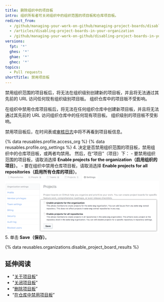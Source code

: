 ```yaml
---
title: 删除组织中的项目板
intro: 组织所有者可关闭组织中的组织范围的项目板和仓库项目板。
redirect_from:
  - /github/managing-your-work-on-github/managing-project-boards/disabling-project-boards-in-your-organization
  - /articles/disabling-project-boards-in-your-organization
  - /github/managing-your-work-on-github/disabling-project-boards-in-your-organization
versions:
  fpt: '*'
  ghes: '*'
  ghae: '*'
  ghec: '*'
topics:
  - Pull requests
shortTitle: 禁用项目板
---
```


禁用组织范围的项目板后，将无法在组织级别创建新的项目板，并且将无法通过其先前的 URL 访问任何现有组织级别项目板。 组织仓库中的项目板不受影响。

在组织中禁用仓库项目板后，将无法在任何组织仓库中创建新项目板，并且将无法通过其先前的 URL 访问组织仓库中的任何现有项目板。 组织级别的项目板不受影响。

禁用项目板后，在时间表或[审核日志](/organizations/keeping-your-organization-secure/reviewing-the-audit-log-for-your-organization)中将不再看到项目板信息。


{% data reusables.profile.access_org %}
{% data reusables.profile.org_settings %}
4. 决定是否禁用组织范围的项目板，禁用组织中的仓库项目板，或两者均禁用。 然后，在“项目”（项目）下：
    - 要禁用组织范围的项目板，请取消选择 **Enable projects for the organization（启用组织的项目）**。
    - 要在组织中禁用仓库项目板，请取消选择 **Enable projects for all repositories（启用所有仓库的项目）**。 ![用于禁用单个组织或单个组织所有仓库的项目的复选框](/assets/images/help/projects/disable-org-projects-checkbox.png)
5. 单击 **Save（保存）**。

{% data reusables.organizations.disable_project_board_results %}

## 延伸阅读

- "[关于项目板](/articles/about-project-boards)"
- "[关闭项目板](/articles/closing-a-project-board)"
- “[删除项目板](/articles/deleting-a-project-board)”
- “[在仓库中禁用项目板](/articles/disabling-project-boards-in-a-repository)”
